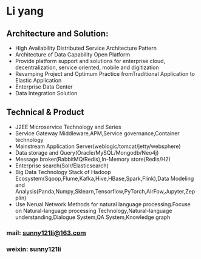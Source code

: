 # Li yang 

## Architecture and Solution: 
* High Availability Distributed Service Architecture Pattern
* Architecture of Data Capability Open Platform
* Provide platform support and solutions for enterprise cloud, decentralization, service oriented, mobile and digitization
* Revamping Project and Optimum Practice fromTraditional Application to Elastic Application
* Enterprise Data Center
* Data Integration Solution

## Technical & Product

* J2EE Microservice Technology and Series 
* Service Gateway Middleware,APM,Service governance,Container technology 
* Mainstream Application Server(weblogic/tomcat/jetty/websphere)
* Data storage and Query(Oracle/MySQL/Mongodb/Neo4j)
* Message broker(RabbitMQ/Redis),In-Memory store(Redis/H2)
* Enterprise search(Solr/Elasticsearch)
* Big Data Technology Stack of Hadoop Ecosystem(Sqoop,Flume,Kafka,Hive,HBase,Spark,Flink),Data Modeling and Analysis(Panda,Numpy,Sklearn,Tensorflow,PyTorch,AirFow,Jupyter,Zepplin)
* Use Nerual Network Methods for natural language processing.Focuse on Natural-language processing Technology,Natural-language understanding,Dialogue System,QA System,Knowledge graph

### mail: sunny121li@163.com
### weixin: sunny121li

